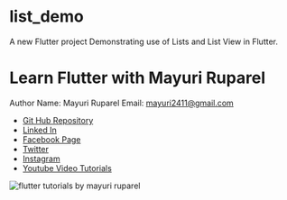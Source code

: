 # list_demo

A new Flutter project Demonstrating use of Lists and List View in Flutter.

# Learn Flutter with Mayuri Ruparel


Author Name: Mayuri Ruparel
Email: mayuri2411@gmail.com

- [Git Hub Repository](https://github.com/mayuriruparel/flutter_demo_apps)
- [Linked In](https://www.linkedin.com/in/mayurirajani/)
- [Facebook Page](https://www.facebook.com/ReevaAcademy/)
- [Twitter](https://twitter.com/mayuriur)
- [Instagram](https://www.instagram.com/mayuriruparel/)
- [Youtube Video Tutorials](https://www.youtube.com/channel/UCZt89L51JcD17IjIyipWPhQ)


<img src='https://github.com/mayuriruparel/flutter_demo_apps/blob/master/preview_images/Flutter%20tutorial%20series%20with%20mayuri%20ruparel%20learn%20flutter%202019.png' alt='flutter tutorials by mayuri ruparel'/>